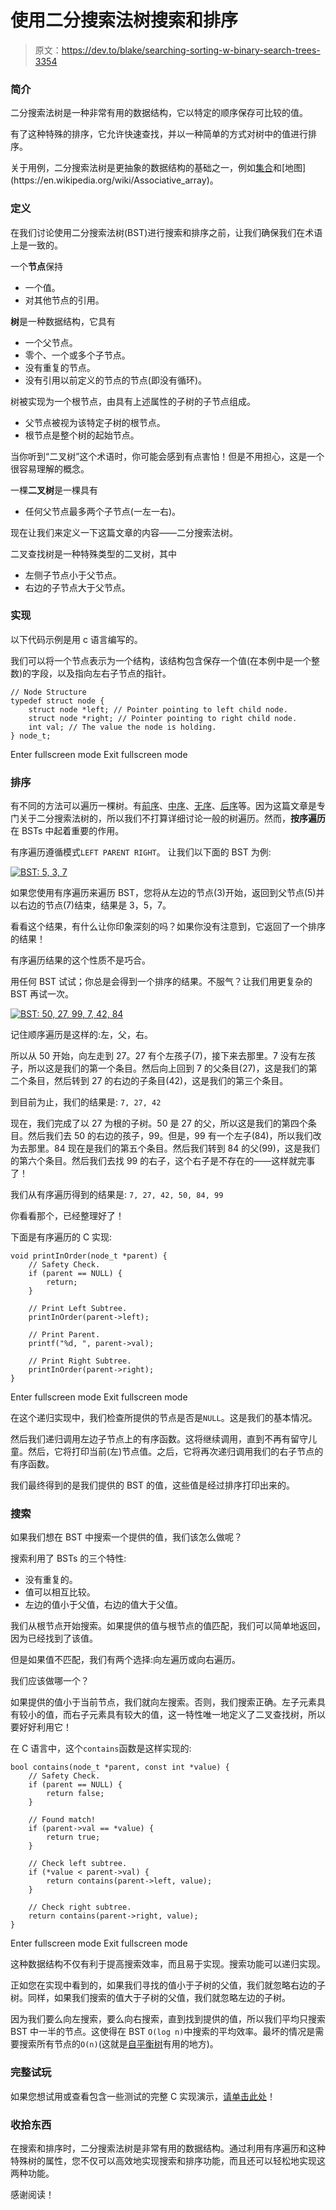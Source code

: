 # 使用二分搜索法树搜索和排序

> 原文：<https://dev.to/blake/searching-sorting-w-binary-search-trees-3354>

### **简介**

二分搜索法树是一种非常有用的数据结构，它以特定的顺序保存可比较的值。

有了这种特殊的排序，它允许快速查找，并以一种简单的方式对树中的值进行排序。

关于用例，二分搜索法树是更抽象的数据结构的基础之一，例如[集合](https://en.wikipedia.org/wiki/Set_(abstract_data_type))和[地图](https://en.wikipedia.org/wiki/Associative_array)。

### **定义**

在我们讨论使用二分搜索法树(BST)进行搜索和排序之前，让我们确保我们在术语上是一致的。

一个**节点**保持

*   一个值。
*   对其他节点的引用。

**树**是一种数据结构，它具有

*   一个父节点。
*   零个、一个或多个子节点。
*   没有重复的节点。
*   没有引用以前定义的节点的节点(即没有循环)。

树被实现为一个根节点，由具有上述属性的子树的子节点组成。

*   父节点被视为该特定子树的根节点。
*   根节点是整个树的起始节点。

当你听到“二叉树”这个术语时，你可能会感到有点害怕！但是不用担心，这是一个很容易理解的概念。

一棵**二叉树**是一棵具有

*   任何父节点最多两个子节点(一左一右)。

现在让我们来定义一下这篇文章的内容——二分搜索法树。

二叉查找树是一种特殊类型的二叉树，其中

*   左侧子节点小于父节点。
*   右边的子节点大于父节点。

### **实现**

以下代码示例是用 c 语言编写的。

我们可以将一个节点表示为一个结构，该结构包含保存一个值(在本例中是一个整数)的字段，以及指向左右子节点的指针。

```
// Node Structure
typedef struct node {
    struct node *left; // Pointer pointing to left child node.
    struct node *right; // Pointer pointing to right child node.
    int val; // The value the node is holding.
} node_t; 
```

Enter fullscreen mode Exit fullscreen mode

### **排序**

有不同的方法可以遍历一棵树。有[前序](https://en.wikipedia.org/wiki/Tree_traversal#Pre-order_(NLR))、[中序](https://en.wikipedia.org/wiki/Tree_traversal#In-order_(LNR))、[无序](https://en.wikipedia.org/wiki/Tree_traversal#Out-order_(RNL))、[后序](https://en.wikipedia.org/wiki/Tree_traversal#Post-order_(LRN))等。因为这篇文章是专门关于二分搜索法树的，所以我们不打算详细讨论一般的树遍历。然而，**按序遍历**在 BSTs 中起着重要的作用。

有序遍历遵循模式`LEFT PARENT RIGHT`。
让我们以下面的 BST 为例:

[![BST: 5, 3, 7](img/572898d4062a290e4ffbf3f9e6af5bf0.png)](https://res.cloudinary.com/practicaldev/image/fetch/s--7Ma9bbVO--/c_limit%2Cf_auto%2Cfl_progressive%2Cq_auto%2Cw_880/https://i.imgur.com/IT0I6cK.png)

如果您使用有序遍历来遍历 BST，您将从左边的节点(3)开始，返回到父节点(5)并以右边的节点(7)结束，结果是 3，5，7。

看看这个结果，有什么让你印象深刻的吗？如果你没有注意到，它返回了一个排序的结果！

有序遍历结果的这个性质不是巧合。

用任何 BST 试试；你总是会得到一个排序的结果。不服气？让我们用更复杂的 BST 再试一次。

[![BST: 50, 27, 99, 7, 42, 84](img/5d4ab86538a9430677cfeeb56b732762.png)](https://res.cloudinary.com/practicaldev/image/fetch/s--D3KTI14B--/c_limit%2Cf_auto%2Cfl_progressive%2Cq_auto%2Cw_880/https://i.imgur.com/RUE2Ynr.png)

记住顺序遍历是这样的:左，父，右。

所以从 50 开始，向左走到 27。27 有个左孩子(7)，接下来去那里。7 没有左孩子，所以这是我们的第一个条目。然后向上回到 7 的父条目(27)，这是我们的第二个条目，然后转到 27 的右边的子条目(42)，这是我们的第三个条目。

到目前为止，我们的结果是:
`7, 27, 42`

现在，我们完成了以 27 为根的子树。50 是 27 的父，所以这是我们的第四个条目。然后我们去 50 的右边的孩子，99。但是，99 有一个左子(84)，所以我们改为去那里。84 现在是我们的第五个条目。然后我们转到 84 的父(99)，这是我们的第六个条目。然后我们去找 99 的右子，这个右子是不存在的——这样就完事了！

我们从有序遍历得到的结果是:
`7, 27, 42, 50, 84, 99`

你看看那个，已经整理好了！

下面是有序遍历的 C 实现:

```
void printInOrder(node_t *parent) {
    // Safety Check.
    if (parent == NULL) {
        return;
    }

    // Print Left Subtree.
    printInOrder(parent->left);

    // Print Parent.
    printf("%d, ", parent->val);

    // Print Right Subtree.
    printInOrder(parent->right);
} 
```

Enter fullscreen mode Exit fullscreen mode

在这个递归实现中，我们检查所提供的节点是否是`NULL`。这是我们的基本情况。

然后我们递归调用左边子节点上的有序函数。这将继续调用，直到不再有留守儿童。然后，它将打印当前(左)节点值。之后，它将再次递归调用我们的右子节点的有序函数。

我们最终得到的是我们提供的 BST 的值，这些值是经过排序打印出来的。

### **搜索**

如果我们想在 BST 中搜索一个提供的值，我们该怎么做呢？

搜索利用了 BSTs 的三个特性:

*   没有重复的。
*   值可以相互比较。
*   左边的值小于父值，右边的值大于父值。

我们从根节点开始搜索。如果提供的值与根节点的值匹配，我们可以简单地返回，因为已经找到了该值。

但是如果值不匹配，我们有两个选择:向左遍历或向右遍历。

我们应该做哪一个？

如果提供的值小于当前节点，我们就向左搜索。否则，我们搜索正确。左子元素具有较小的值，而右子元素具有较大的值，这一特性唯一地定义了二叉查找树，所以要好好利用它！

在 C 语言中，这个`contains`函数是这样实现的:

```
bool contains(node_t *parent, const int *value) {
    // Safety Check.
    if (parent == NULL) {
        return false;
    }

    // Found match!
    if (parent->val == *value) {
        return true;
    }

    // Check left subtree.
    if (*value < parent->val) {
        return contains(parent->left, value);
    }

    // Check right subtree.
    return contains(parent->right, value);
} 
```

Enter fullscreen mode Exit fullscreen mode

这种数据结构不仅有利于提高搜索效率，而且易于实现。搜索功能可以递归实现。

正如您在实现中看到的，如果我们寻找的值小于子树的父值，我们就忽略右边的子树。同样，如果我们搜索的值大于子树的父值，我们就忽略左边的子树。

因为我们要么向左搜索，要么向右搜索，直到找到提供的值，所以我们平均只搜索 BST 中一半的节点。这使得在 BST `O(log n)`中搜索的平均效率。最坏的情况是需要搜索所有节点的`O(n)`(这就是[自平衡树](https://en.wikipedia.org/wiki/Self-balancing_binary_search_tree)有用的地方)。

### **完整试玩**

如果您想试用或查看包含一些测试的完整 C 实现演示，[请单击此处](https://gist.github.com/heyimblake/122d9e519b18266e4f24cbe5e550dcbe)！

### **收拾东西**

在搜索和排序时，二分搜索法树是非常有用的数据结构。通过利用有序遍历和这种特殊树的属性，您不仅可以高效地实现搜索和排序功能，而且还可以轻松地实现这两种功能。

感谢阅读！